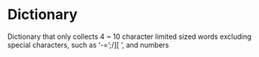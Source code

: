 # Dictionary
Dictionary that only collects 4 ~ 10 character limited sized words excluding special characters, such as ‘-=’;/][ ’, and numbers
